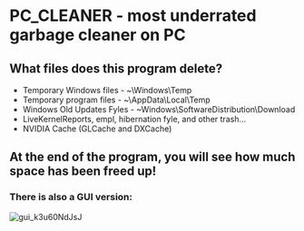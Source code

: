 # PC_CLEANER - most underrated garbage cleaner on PC

## What files does this program delete?

- Temporary Windows files - ~\Windows\Temp
- Temporary program files - ~\AppData\Local\Temp
- Windows Old Updates Fyles - ~Windows\SoftwareDistribution\Download
- LiveKernelReports, empl, hibernation fyle, and other trash...
- NVIDIA Cache (GLCache and DXCache)

## At the end of the program, you will see how much space has been freed up!
### There is also a GUI version:
![gui_k3u60NdJsJ](https://github.com/ShamHyper/PC_CLEANER/assets/104412752/b5b9aa8d-89ea-406a-bba2-ddc883b58414)


